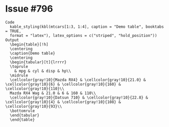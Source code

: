 # Issue #796

    Code
      kable_styling(kbl(mtcars[1:3, 1:4], caption = "Demo table", booktabs = TRUE,
      format = "latex"), latex_options = c("striped", "hold_position"))
    Output
      \begin{table}[!h]
      \centering
      \caption{Demo table}
      \centering
      \begin{tabular}[t]{lrrrr}
      \toprule
        & mpg & cyl & disp & hp\\
      \midrule
      \cellcolor{gray!10}{Mazda RX4} & \cellcolor{gray!10}{21.0} & \cellcolor{gray!10}{6} & \cellcolor{gray!10}{160} & \cellcolor{gray!10}{110}\\
      Mazda RX4 Wag & 21.0 & 6 & 160 & 110\\
      \cellcolor{gray!10}{Datsun 710} & \cellcolor{gray!10}{22.8} & \cellcolor{gray!10}{4} & \cellcolor{gray!10}{108} & \cellcolor{gray!10}{93}\\
      \bottomrule
      \end{tabular}
      \end{table}

